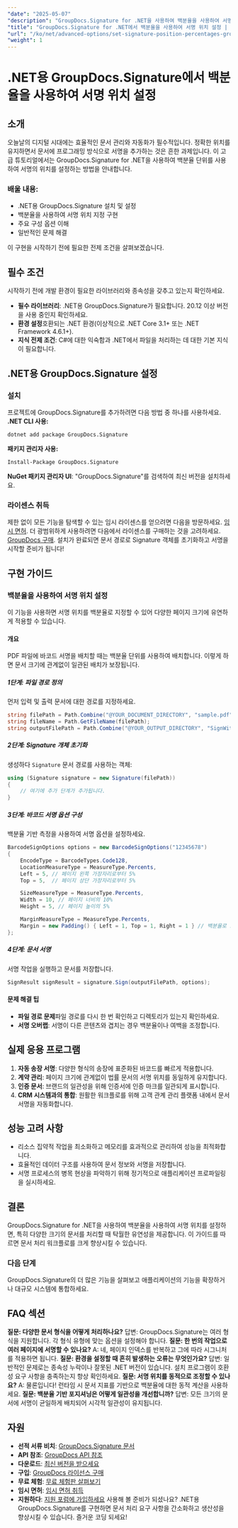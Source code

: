 ```yaml
---
"date": "2025-05-07"
"description": "GroupDocs.Signature for .NET을 사용하여 백분율을 사용하여 서명 위치를 설정하는 방법을 알아보세요. 이 고급 튜토리얼에서는 설치, 구성 및 실제 적용 방법을 다룹니다."
"title": "GroupDocs.Signature for .NET에서 백분율을 사용하여 서명 위치 설정 | 고급 튜토리얼"
"url": "/ko/net/advanced-options/set-signature-position-percentages-groupdocs-signature-net/"
"weight": 1
---
```


# .NET용 GroupDocs.Signature에서 백분율을 사용하여 서명 위치 설정
## 소개
오늘날의 디지털 시대에는 효율적인 문서 관리와 자동화가 필수적입니다. 정확한 위치를 유지하면서 문서에 프로그래밍 방식으로 서명을 추가하는 것은 흔한 과제입니다. 이 고급 튜토리얼에서는 GroupDocs.Signature for .NET을 사용하여 백분율 단위를 사용하여 서명의 위치를 설정하는 방법을 안내합니다.

### 배울 내용:
- .NET용 GroupDocs.Signature 설치 및 설정
- 백분율을 사용하여 서명 위치 지정 구현
- 주요 구성 옵션 이해
- 일반적인 문제 해결

이 구현을 시작하기 전에 필요한 전제 조건을 살펴보겠습니다.
## 필수 조건
시작하기 전에 개발 환경이 필요한 라이브러리와 종속성을 갖추고 있는지 확인하세요.

- **필수 라이브러리**: .NET용 GroupDocs.Signature가 필요합니다. 20.12 이상 버전을 사용 중인지 확인하세요.
- **환경 설정**호환되는 .NET 환경(이상적으로 .NET Core 3.1+ 또는 .NET Framework 4.6.1+).
- **지식 전제 조건**: C#에 대한 익숙함과 .NET에서 파일을 처리하는 데 대한 기본 지식이 필요합니다.
## .NET용 GroupDocs.Signature 설정
### 설치
프로젝트에 GroupDocs.Signature를 추가하려면 다음 방법 중 하나를 사용하세요.
**.NET CLI 사용:**
```shell
dotnet add package GroupDocs.Signature
```
**패키지 관리자 사용:**
```shell
Install-Package GroupDocs.Signature
```
**NuGet 패키지 관리자 UI**: 
"GroupDocs.Signature"를 검색하여 최신 버전을 설치하세요.
### 라이센스 취득
제한 없이 모든 기능을 탐색할 수 있는 임시 라이센스를 얻으려면 다음을 방문하세요. [임시 면허](https://purchase.groupdocs.com/temporary-license/). 더 광범위하게 사용하려면 다음에서 라이센스를 구매하는 것을 고려하세요. [GroupDocs 구매](https://purchase.groupdocs.com/buy).
설치가 완료되면 문서 경로로 Signature 객체를 초기화하고 서명을 시작할 준비가 됩니다!
## 구현 가이드
### 백분율을 사용하여 서명 위치 설정
이 기능을 사용하면 서명 위치를 백분율로 지정할 수 있어 다양한 페이지 크기에 유연하게 적용할 수 있습니다.
#### 개요
PDF 파일에 바코드 서명을 배치할 때는 백분율 단위를 사용하여 배치합니다. 이렇게 하면 문서 크기에 관계없이 일관된 배치가 보장됩니다.
##### 1단계: 파일 경로 정의
먼저 입력 및 출력 문서에 대한 경로를 지정하세요.
```csharp
string filePath = Path.Combine("@YOUR_DOCUMENT_DIRECTORY", "sample.pdf");
string fileName = Path.GetFileName(filePath);
string outputFilePath = Path.Combine("@YOUR_OUTPUT_DIRECTORY", "SignWithPercents", fileName);
```
##### 2단계: Signature 개체 초기화
생성하다 `Signature` 문서 경로를 사용하는 객체:
```csharp
using (Signature signature = new Signature(filePath))
{
    // 여기에 추가 단계가 추가됩니다.
}
```
##### 3단계: 바코드 서명 옵션 구성
백분율 기반 측정을 사용하여 서명 옵션을 설정하세요.
```csharp
BarcodeSignOptions options = new BarcodeSignOptions("12345678")
{
    EncodeType = BarcodeTypes.Code128,
    LocationMeasureType = MeasureType.Percents,
    Left = 5, // 페이지 왼쪽 가장자리로부터 5%
    Top = 5,  // 페이지 상단 가장자리로부터 5%

    SizeMeasureType = MeasureType.Percents,
    Width = 10, // 페이지 너비의 10%
    Height = 5, // 페이지 높이의 5%

    MarginMeasureType = MeasureType.Percents,
    Margin = new Padding() { Left = 1, Top = 1, Right = 1 } // 백분율로 표시된 여백
};
```
##### 4단계: 문서 서명
서명 작업을 실행하고 문서를 저장합니다.
```csharp
SignResult signResult = signature.Sign(outputFilePath, options);
```
#### 문제 해결 팁
- **파일 경로 문제**파일 경로를 다시 한 번 확인하고 디렉토리가 있는지 확인하세요.
- **서명 오버랩**: 서명이 다른 콘텐츠와 겹치는 경우 백분율이나 여백을 조정합니다.
## 실제 응용 프로그램
1. **자동 송장 서명**: 다양한 형식의 송장에 표준화된 바코드를 빠르게 적용합니다.
2. **계약 관리**: 페이지 크기에 관계없이 법률 문서의 서명 위치를 동일하게 유지합니다.
3. **인증 문서**: 브랜드의 일관성을 위해 인증서에 인증 마크를 일관되게 표시합니다.
4. **CRM 시스템과의 통합**: 원활한 워크플로를 위해 고객 관계 관리 플랫폼 내에서 문서 서명을 자동화합니다.
## 성능 고려 사항
- 리소스 집약적 작업을 최소화하고 메모리를 효과적으로 관리하여 성능을 최적화합니다.
- 효율적인 데이터 구조를 사용하여 문서 정보와 서명을 저장합니다.
- 서명 프로세스의 병목 현상을 파악하기 위해 정기적으로 애플리케이션 프로파일링을 실시하세요.
## 결론
GroupDocs.Signature for .NET을 사용하여 백분율을 사용하여 서명 위치를 설정하면, 특히 다양한 크기의 문서를 처리할 때 탁월한 유연성을 제공합니다. 이 가이드를 따르면 문서 처리 워크플로를 크게 향상시킬 수 있습니다.
### 다음 단계
GroupDocs.Signature의 더 많은 기능을 살펴보고 애플리케이션의 기능을 확장하거나 대규모 시스템에 통합하세요.
## FAQ 섹션
**질문: 다양한 문서 형식을 어떻게 처리하나요?**
답변: GroupDocs.Signature는 여러 형식을 지원합니다. 각 형식 유형에 맞는 옵션을 설정해야 합니다.
**질문: 한 번의 작업으로 여러 페이지에 서명할 수 있나요?**
A: 네, 페이지 인덱스를 반복하고 그에 따라 시그니처를 적용하면 됩니다.
**질문: 환경을 설정할 때 흔히 발생하는 오류는 무엇인가요?**
답변: 일반적인 문제로는 종속성 누락이나 잘못된 .NET 버전이 있습니다. 설치 프로그램이 호환성 요구 사항을 충족하는지 항상 확인하세요.
**질문: 서명 위치를 동적으로 조정할 수 있나요?**
A: 물론입니다! 런타임 시 문서 지표를 기반으로 백분율에 대한 동적 계산을 사용하세요.
**질문: 백분율 기반 포지셔닝은 어떻게 일관성을 개선합니까?**
답변: 모든 크기의 문서에 서명이 균일하게 배치되어 시각적 일관성이 유지됩니다.
## 자원
- **선적 서류 비치**: [GroupDocs.Signature 문서](https://docs.groupdocs.com/signature/net/)
- **API 참조**: [GroupDocs API 참조](https://reference.groupdocs.com/signature/net/)
- **다운로드**: [최신 버전을 받으세요](https://releases.groupdocs.com/signature/net/)
- **구입**: [GroupDocs 라이선스 구매](https://purchase.groupdocs.com/buy)
- **무료 체험**: [무료 체험판 살펴보기](https://releases.groupdocs.com/signature/net/)
- **임시 면허**: [임시 면허 취득](https://purchase.groupdocs.com/temporary-license/)
- **지원하다**: [지원 포럼에 가입하세요](https://forum.groupdocs.com/c/signature/)
사용해 볼 준비가 되셨나요? .NET용 GroupDocs.Signature를 구현하면 문서 처리 요구 사항을 간소화하고 생산성을 향상시킬 수 있습니다. 즐거운 코딩 되세요!